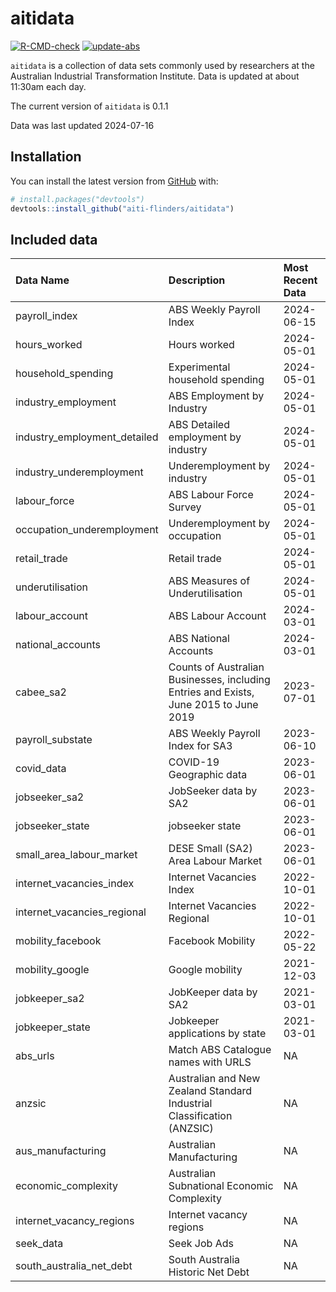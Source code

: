
<!-- README.md is generated from README.Rmd. Please edit that file -->

# aitidata

<!-- badges: start -->

[![R-CMD-check](https://github.com/aiti-flinders/aitidata/actions/workflows/R-CMD-check.yaml/badge.svg?branch=data_prep)](https://github.com/aiti-flinders/aitidata/actions/workflows/R-CMD-check.yaml)
[![update-abs](https://github.com/aiti-flinders/aitidata/workflows/update-abs/badge.svg)](https://github.com/aiti-flinders/aitidata/actions)

<!-- badges: end -->

`aitidata` is a collection of data sets commonly used by researchers at
the Australian Industrial Transformation Institute. Data is updated at
about 11:30am each day.

The current version of `aitidata` is 0.1.1

Data was last updated 2024-07-16

## Installation

You can install the latest version from [GitHub](https://github.com/)
with:

``` r
# install.packages("devtools")
devtools::install_github("aiti-flinders/aitidata")
```

## Included data

| Data Name                    | Description                                                                           | Most Recent Data |
|:-----------------------------|:--------------------------------------------------------------------------------------|:-----------------|
| payroll_index                | ABS Weekly Payroll Index                                                              | 2024-06-15       |
| hours_worked                 | Hours worked                                                                          | 2024-05-01       |
| household_spending           | Experimental household spending                                                       | 2024-05-01       |
| industry_employment          | ABS Employment by Industry                                                            | 2024-05-01       |
| industry_employment_detailed | ABS Detailed employment by industry                                                   | 2024-05-01       |
| industry_underemployment     | Underemployment by industry                                                           | 2024-05-01       |
| labour_force                 | ABS Labour Force Survey                                                               | 2024-05-01       |
| occupation_underemployment   | Underemployment by occupation                                                         | 2024-05-01       |
| retail_trade                 | Retail trade                                                                          | 2024-05-01       |
| underutilisation             | ABS Measures of Underutilisation                                                      | 2024-05-01       |
| labour_account               | ABS Labour Account                                                                    | 2024-03-01       |
| national_accounts            | ABS National Accounts                                                                 | 2024-03-01       |
| cabee_sa2                    | Counts of Australian Businesses, including Entries and Exists, June 2015 to June 2019 | 2023-07-01       |
| payroll_substate             | ABS Weekly Payroll Index for SA3                                                      | 2023-06-10       |
| covid_data                   | COVID-19 Geographic data                                                              | 2023-06-01       |
| jobseeker_sa2                | JobSeeker data by SA2                                                                 | 2023-06-01       |
| jobseeker_state              | jobseeker state                                                                       | 2023-06-01       |
| small_area_labour_market     | DESE Small (SA2) Area Labour Market                                                   | 2023-06-01       |
| internet_vacancies_index     | Internet Vacancies Index                                                              | 2022-10-01       |
| internet_vacancies_regional  | Internet Vacancies Regional                                                           | 2022-10-01       |
| mobility_facebook            | Facebook Mobility                                                                     | 2022-05-22       |
| mobility_google              | Google mobility                                                                       | 2021-12-03       |
| jobkeeper_sa2                | JobKeeper data by SA2                                                                 | 2021-03-01       |
| jobkeeper_state              | Jobkeeper applications by state                                                       | 2021-03-01       |
| abs_urls                     | Match ABS Catalogue names with URLS                                                   | NA               |
| anzsic                       | Australian and New Zealand Standard Industrial Classification (ANZSIC)                | NA               |
| aus_manufacturing            | Australian Manufacturing                                                              | NA               |
| economic_complexity          | Australian Subnational Economic Complexity                                            | NA               |
| internet_vacancy_regions     | Internet vacancy regions                                                              | NA               |
| seek_data                    | Seek Job Ads                                                                          | NA               |
| south_australia_net_debt     | South Australia Historic Net Debt                                                     | NA               |

